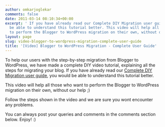 ```yaml
---
author: omkarjoglekar
comments: false
date: 2011-03-14 08:10:34+00:00
excerpt: ' If you have already read our Complete DIY Migration user guide, you would
  be able to understand this tutorial better. This video will help all those who want
  to perform the Blogger to WordPress migration on their own, without our hel'
layout: page
slug: video-blogger-to-wordpress-migration-complete-user-guide
title: '[Video] Blogger to WordPress Migration - Complete User Guide'
---
```


To help our users with the step-by-step migration from Blogger to WordPress, we have made a complete DIY video tutorial, explaining all the steps for migrating your blog. If you have already read our [Complete DIY Migration user guide](https://rtcamp.com/tutorials/migrate-from-blogger-to-wordpress-best-tutorial/), you would be able to understand this tutorial better.

This video will help all those who want to perform the Blogger to WordPress migration on their own, without our help ;)

Follow the steps shown in the video and we are sure you wont encounter any problems.








You can always post your queries and comments in the comments section below. Enjoy! :)
